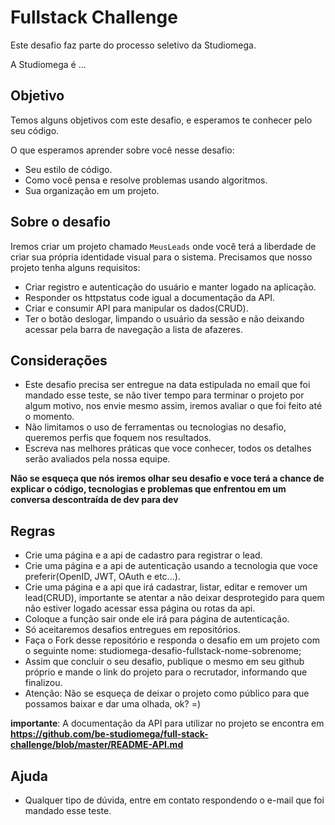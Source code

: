 # Fullstack Challenge

Este desafio faz parte do processo seletivo da Studiomega.

A Studiomega é ...

## Objetivo 

Temos alguns objetivos com este desafio, e esperamos te conhecer pelo seu código. 

O que esperamos aprender sobre você nesse desafio: 
 - Seu estilo de código.
 - Como você pensa e resolve problemas usando algoritmos.
 - Sua organização em um projeto.

## Sobre o desafio  

Iremos criar um projeto chamado `MeusLeads` onde você terá a liberdade de criar sua própria identidade visual para o sistema. Precisamos que nosso projeto tenha alguns requisitos: 

 - Criar registro e autenticação do usuário e manter logado na aplicação.
 - Responder os httpstatus code igual a documentação da API.
 - Criar e consumir API para manipular os dados(CRUD).
 - Ter o botão deslogar, limpando o usuário da sessão e não deixando acessar pela barra de navegação a lista de afazeres.


## Considerações 

 - Este desafio precisa ser entregue na data estipulada no email que foi mandado esse teste, se não tiver tempo para terminar o projeto por algum motivo, nos envie mesmo assim, iremos avaliar o que foi feito até o momento.
 - Não limitamos o uso de ferramentas ou tecnologias no desafio, queremos perfis que foquem nos resultados.
 - Escreva nas melhores práticas que voce conhecer, todos os detalhes serão avaliados pela nossa equipe.
 
 **Não se esqueça que nós iremos olhar seu desafio e voce terá a chance de explicar o código, tecnologias e problemas que enfrentou em um conversa descontraída de dev para dev**

## Regras 

 - Crie uma página e a api de cadastro para registrar o lead.
 - Crie uma página e a api de autenticação usando a tecnologia que voce preferir(OpenID, JWT, OAuth e etc...).
 - Crie uma página e a api que irá cadastrar, listar, editar e remover um lead(CRUD), importante se atentar a não deixar desprotegido para quem não estiver logado acessar essa página ou rotas da api.
 - Coloque a função sair onde ele irá para página de autenticação.
 - Só aceitaremos desafios entregues em repositórios.
 - Faça o Fork desse repositório e responda o desafio em um projeto com o seguinte nome: studiomega-desafio-fullstack-nome-sobrenome;
 - Assim que concluir o seu desafio, publique o mesmo em seu github próprio e mande o link do projeto para o recrutador, informando que finalizou.
 - Atenção: Não se esqueça de deixar o projeto como público para que possamos baixar e dar uma olhada, ok? =)

**importante**: A documentação da API para utilizar no projeto se encontra em **https://github.com/be-studiomega/full-stack-challenge/blob/master/README-API.md**
 
## Ajuda

- Qualquer tipo de dúvida, entre em contato respondendo o e-mail que foi mandado esse teste.


